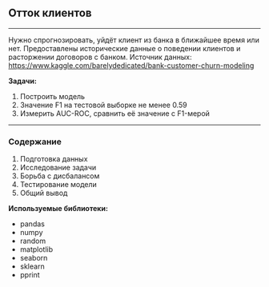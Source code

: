 ## Отток клиентов
---------------
Нужно спрогнозировать, уйдёт клиент из банка в ближайшее время или нет. Предоставлены исторические данные о поведении клиентов и расторжении договоров с банком.
Источник данных: https://www.kaggle.com/barelydedicated/bank-customer-churn-modeling
 
**Задачи:**
1. Построить модель
2. Значение F1 на тестовой выборке не менее 0.59
3. Измерить AUC-ROC, сравнить её значение с F1-мерой
----------------
### Содержание
1. Подготовка данных
2. Исследование задачи
3. Борьба с дисбалансом
4. Тестирование модели
5. Общий вывод 

**Используемые библиотеки:**
* pandas
* numpy
* random
* matplotlib
* seaborn
* sklearn
* pprint